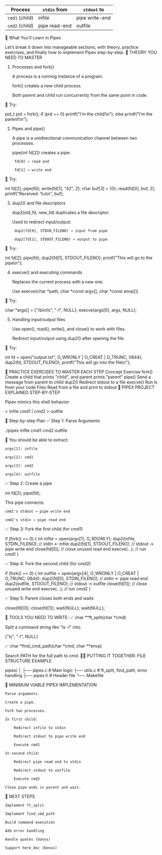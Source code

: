 | Process        | `stdin` from  | `stdout` to    |
| -------------- | ------------- | -------------- |
| `cmd1` (child) | infile        | pipe write-end |
| `cmd2` (child) | pipe read-end | outfile        |



🧠 What You’ll Learn in Pipex

Let’s break it down into manageable sections, with theory, practice exercises, and finally how to implement Pipex step-by-step.
🧱 THEORY YOU NEED TO MASTER
1. Processes and fork()

    A process is a running instance of a program.

    fork() creates a new child process.

    Both parent and child run concurrently from the same point in code.

🧪 Try:

pid_t pid = fork();
if (pid == 0)
    printf("I'm the child!\n");
else
    printf("I'm the parent!\n");

2. Pipes and pipe()

    A pipe is a unidirectional communication channel between two processes.

    pipe(int fd[2]) creates a pipe:

        fd[0] → read end

        fd[1] → write end

🧪 Try:

int fd[2];
pipe(fd);
write(fd[1], "42", 2);
char buf[3] = {0};
read(fd[0], buf, 2);
printf("Received: %s\n", buf);

3. dup2() and file descriptors

    dup2(old_fd, new_fd) duplicates a file descriptor.

    Used to redirect input/output:

        dup2(fd[0], STDIN_FILENO) → input from pipe

        dup2(fd[1], STDOUT_FILENO) → output to pipe

🧪 Try:

int fd[2];
pipe(fd);
dup2(fd[1], STDOUT_FILENO);
printf("This will go to the pipe\n");

4. execve() and executing commands

    Replaces the current process with a new one.

    Use execve(char *path, char *const argv[], char *const envp[])

🧪 Try:

char *args[] = {"/bin/ls", "-l", NULL};
execve(args[0], args, NULL);

5. Handling input/output files

    Use open(), read(), write(), and close() to work with files.

    Redirect input/output using dup2() after opening the file.

🧪 Try:

int fd = open("output.txt", O_WRONLY | O_CREAT | O_TRUNC, 0644);
dup2(fd, STDOUT_FILENO);
printf("This will go into the file\n");

🧪 PRACTICE EXERCISES TO MASTER EACH STEP
Concept	Exercise
fork()	Create a child that prints "child", and parent prints "parent"
pipe()	Send a message from parent to child
dup2()	Redirect stdout to a file
execve()	Run ls from your code
Files	Read from a file and print to stdout
🔧 PIPEX PROJECT EXPLAINED STEP-BY-STEP

Pipex mimics this shell behavior:

< infile cmd1 | cmd2 > outfile

🧩 Step-by-step Plan
✅ Step 1: Parse Arguments

./pipex infile cmd1 cmd2 outfile

🧪 You should be able to extract:

    argv[1]: infile

    argv[2]: cmd1

    argv[3]: cmd2

    argv[4]: outfile

✅ Step 2: Create a pipe

int fd[2];
pipe(fd);

This pipe connects:

    cmd1's stdout → pipe write end

    cmd2's stdin → pipe read end

✅ Step 3: Fork the first child (for cmd1)

if (fork() == 0) {
    int infile = open(argv[1], O_RDONLY);
    dup2(infile, STDIN_FILENO);   // stdin ← infile
    dup2(fd[1], STDOUT_FILENO);   // stdout → pipe write end
    close(fd[0]);                 // close unused read end
    execve(...);                 // run cmd1
}

✅ Step 4: Fork the second child (for cmd2)

if (fork() == 0) {
    int outfile = open(argv[4], O_WRONLY | O_CREAT | O_TRUNC, 0644);
    dup2(fd[0], STDIN_FILENO);    // stdin ← pipe read end
    dup2(outfile, STDOUT_FILENO); // stdout → outfile
    close(fd[1]);                 // close unused write end
    execve(...);                 // run cmd2
}

✅ Step 5: Parent closes both ends and waits

close(fd[0]);
close(fd[1]);
wait(NULL);
wait(NULL);

🧰 TOOLS YOU NEED TO WRITE:
✅ char **ft_split(char *cmd)

Split a command string like "ls -l" into:

{"ls", "-l", NULL}

✅ char *find_cmd_path(char *cmd, char **envp)

Search PATH for the full path to cmd.
🧑‍💻 PUTTING IT TOGETHER: FILE STRUCTURE EXAMPLE

pipex/
│
├── pipex.c         # Main logic
├── utils.c         # ft_split, find_path, error handling
├── pipex.h         # Header file
└── Makefile

🏁 MINIMUM VIABLE PIPEX IMPLEMENTATION

    Parse arguments.

    Create a pipe.

    Fork two processes.

    In first child:

        Redirect infile to stdin

        Redirect stdout to pipe write end

        Execute cmd1

    In second child:

        Redirect pipe read end to stdin

        Redirect stdout to outfile

        Execute cmd2

    Close pipe ends in parent and wait.

🧱 NEXT STEPS

    Implement ft_split

    Implement find_cmd_path

    Build command execution

    Add error handling

    Handle quotes (bonus)

    Support here_doc (bonus)



